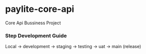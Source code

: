 # paylite-core-api
Core Api Bussiness Project
### Step Development Guide
Local -> development -> staging -> testing -> uat -> main (release)
